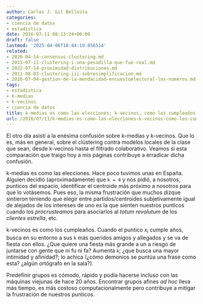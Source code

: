 ```yaml
---
author: Carlos J. Gil Bellosta
categories:
- ciencia de datos
- estadística
date: 2016-07-11 08:13:24+00:00
draft: false
lastmod: '2025-04-06T18:44:19.856514'
related:
- 2020-04-14-consensus-clustering.md
- 2011-07-11-clustering-i-una-pesadilla-que-fue-real.md
- 2022-07-14-proximidad-distribuciones.md
- 2011-08-03-clustering-iii-sobresimplificacion.md
- 2016-07-04-gestion-de-la-mendacidad-encuestoelectoral-los-numeros.md
tags:
- estadística
- k-medias
- k-vecinos
- ciencia de datos
title: k-medias es como las elecciones; k-vecinos, como los cumpleaños
url: /2016/07/11/k-medias-es-como-las-elecciones-k-vecinos-como-los-cumpleanos/
---
```


El otro día asistí a la enésima confusión sobre k-medias y k-vecinos. Que lo es, más en general, sobre el clústering contra modelos locales de la clase que sean, desde k-vecinos hasta el filtrado colaborativo. Veamos si esta comparación que traigo hoy a mis páginas contribuye a erradicar dicha confusión.

k-medias es como las elecciones. Hace poco tuvimos unas en España. Alguien decidió (aproximadamente) que `k = 4` y nos pidió, a nosotros, punticos del espacio, identificar el centroide más próximo a nosotros para que lo votásemos. Pues eso, la misma frustración que muchos dizque sintieron teniendo que elegir entre partidos/centroides subjetivamente igual de alejados de los intereses de uno es la que sienten nuestros punticos cuando los _procrusteamos_ para asociarlos al _totum revolutum_ de los _clientes estrella_, etc.

k-vecinos es como los cumpleaños. Cuando el puntico $x_i$ cumple años, busca en su entorno a sus `k` más queridos amigos y allegados y se va de fiesta con ellos. ¿Que quiere una fiesta más grande a un a riesgo de juntarse con gente que ni fu ni fa? Aumenta `k`; ¿que busca una mayor intimidad y afinidad?; lo achica (¿cómo demonios se puntúa una frase como esta? ¿algún ortógrafo en la sala?).

Predefinir grupos es cómodo, rápido y podía hacerse incluso con las máquinas viejunas de hace 20 años. Encontrar grupos afines _ad hoc_ lleva más tiempo, es más costoso computacionalmente pero contribuye a mitigar la frustración de nuestros punticos.